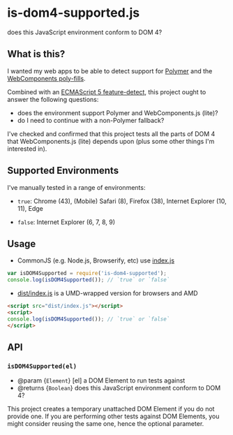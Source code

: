 # is-dom4-supported.js

does this JavaScript environment conform to DOM 4?


## What is this?

I wanted my web apps to be able to detect support for [Polymer](https://www.polymer-project.org/)
and the [WebComponents poly-fills](http://webcomponents.org/polyfills/).

Combined with an [ECMAScript 5 feature-detect](https://github.com/jokeyrhyme/is-es5-supported), this project
ought to answer the following questions:

- does the environment support Polymer and WebComponents.js (lite)?
- do I need to continue with a non-Polymer fallback?

I've checked and confirmed that this project tests all the parts of DOM 4 that
WebComponents.js (lite) depends upon (plus some other things I'm interested in).


## Supported Environments

I've manually tested in a range of environments:

- `true`: Chrome (43), (Mobile) Safari (8), Firefox (38), Internet Explorer
  (10, 11), Edge

- `false`: Internet Explorer (6, 7, 8, 9)


## Usage

- CommonJS (e.g. Node.js, Browserify, etc) use [index.js](index.js)

```javascript
var isDOM4Supported = require('is-dom4-supported');
console.log(isDOM4Supported()); // `true` or `false`
```

- [dist/index.js](dist/index.js) is a UMD-wrapped version for browsers and AMD

```html
<script src="dist/index.js"></script>
<script>
console.log(isDOM4Supported()); // `true` or `false`
</script>
```


## API

### `isDOM4Supported(el)`

- @param {`Element`} [el] a DOM Element to run tests against
- @returns {`Boolean`} does this JavaScript environment conform to DOM 4?

This project creates a temporary unattached DOM Element if you do not provide
one. If you are performing other tests against DOM Elements, you might consider
reusing the same one, hence the optional parameter.
